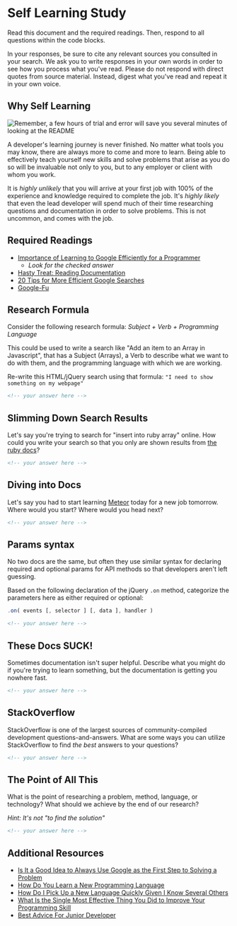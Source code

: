 # Self Learning Study

Read this document and the required readings. Then, respond to all questions
within the code blocks.

In your responses, be sure to cite any relevant sources you consulted in your
search. We ask you to write responses in your own words in order to see how you
process what you've read. Please do not respond with direct quotes from source
material. Instead, digest what you've read and repeat it in your own voice.

## Why Self Learning

![Remember, a few hours of trial and error will save you several minutes of looking at the README](https://media.git.generalassemb.ly/user/16103/files/8ca9fa80-e41b-11e8-96c2-f0f3ae3ad6db)

A developer's learning journey is never finished. No matter what tools you may
know, there are always more to come and more to learn. Being able to effectively
teach yourself new skills and solve problems that arise as you do so will be
invaluable not only to you, but to any employer or client with whom you work.

It is *highly unlikely* that you will arrive at your first job with 100% of the
experience and knowledge required to complete the job. It's *highly likely* that
even the lead developer will spend much of their time researching questions and
documentation in order to solve problems. This is not uncommon, and comes with
the job.

## Required Readings

- [Importance of Learning to Google Efficiently for a Programmer](https://softwareengineering.stackexchange.com/questions/65918/importance-of-learning-to-google-efficiently-for-a-programmer)
  - *Look for the _checked_ answer*
- [Hasty Treat: Reading Documentation](https://syntax.fm/show/073/hasty-treat-reading-documentation)
- [20 Tips for More Efficient Google Searches](https://www.dumblittleman.com/20-tips-for-more-efficient-google/)
- [Google-Fu](https://blog.codinghorror.com/google-fu/)

## Research Formula

Consider the following research formula: _Subject + Verb + Programming Language_

This could be used to write a search like "Add an item to an Array in Javascript",
that has a Subject (Arrays), a Verb to describe what we want to do with them,
and the programming language with which we are working.

Re-write this HTML/jQuery search using that formula:
`"I need to show something on my webpage"`

```md
<!-- your answer here -->
```

## Slimming Down Search Results

Let's say you're trying to search for "insert into ruby array" online. How could
you write your search so that you only are shown results from
[the ruby docs](https://ruby-doc.org)?

```md
<!-- your answer here -->
```

## Diving into Docs

Let's say you had to start learning [Meteor](https://docs.meteor.com/) today for
a new job tomorrow. Where would you start? Where would you head next?

```md
<!-- your answer here -->
```

## Params syntax

No two docs are the same, but often they use similar syntax for declaring
required and optional params for API methods so that developers aren't left
guessing.

Based on the following declaration of the jQuery `.on` method, categorize the
parameters here as either required or optional:

```js
.on( events [, selector ] [, data ], handler )
```

```md
<!-- your answer here -->
```

## These Docs SUCK!

Sometimes documentation isn't super helpful. Describe what you might do if you're
trying to learn something, but the documentation is getting you nowhere fast.

```md
<!-- your answer here -->
```

## StackOverflow

StackOverflow is one of the largest sources of community-compiled development
questions-and-answers. What are some ways you can utilize StackOverflow to find
*the best* answers to your questions?

```md
<!-- your answer here -->
```

## The Point of All This

What is the point of researching a problem, method, language, or technology?
What should we achieve by the end of our research?

*Hint: It's not "to find the solution"*

```md
<!-- your answer here -->
```

## Additional Resources

- [Is It a Good Idea to Always Use Google as the First Step to Solving a Problem](https://softwareengineering.stackexchange.com/questions/114002/is-it-a-good-idea-to-always-use-google-as-the-first-step-to-solving-a-problem)
- [How Do You Learn a New Programming Language](https://softwareengineering.stackexchange.com/questions/3519/how-do-you-learn-a-new-programming-language)
- [How Do I Pick Up a New Language Quickly Given I Know Several Others](https://softwareengineering.stackexchange.com/questions/78175/how-do-i-pick-up-a-new-language-quickly-given-i-know-several-others)
- [What Is the Single Most Effective Thing You Did to Improve Your Programming Skill](https://softwareengineering.stackexchange.com/questions/44177/what-is-the-single-most-effective-thing-you-did-to-improve-your-programming-skil)
- [Best Advice For Junior Developer](https://news.ycombinator.com/item?id=18128477)
